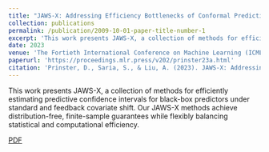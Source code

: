 ```yaml
---
title: "JAWS-X: Addressing Efficiency Bottlenecks of Conformal Prediction Under Standard and Feedback Covariate Shift"
collection: publications
permalink: /publication/2009-10-01-paper-title-number-1
excerpt: 'This work presents JAWS-X, a collection of methods for efficiently estimating predictive confidence intervals for black-box predictors under standard and feedback covariate shift. Our JAWS-X methods achieve distribution-free, finite-sample guarantees while flexibly balancing statistical and computational efficiency.'
date: 2023
venue: 'The Fortieth International Conference on Machine Learning (ICML)'
paperurl: 'https://proceedings.mlr.press/v202/prinster23a.html'
citation: 'Prinster, D., Saria, S., & Liu, A. (2023). JAWS-X: Addressing Efficiency Bottlenecks of Conformal Prediction Under Standard and Feedback Covariate Shift. In International Conference on Machine Learning. PMLR.'
---
```

This work presents JAWS-X, a collection of methods for efficiently estimating predictive confidence intervals for black-box predictors under standard and feedback covariate shift. Our JAWS-X methods achieve distribution-free, finite-sample guarantees while flexibly balancing statistical and computational efficiency.

[PDF]([http://academicpages.github.io/files/paper1.pdf](https://proceedings.mlr.press/v202/prinster23a/prinster23a.pdf))
